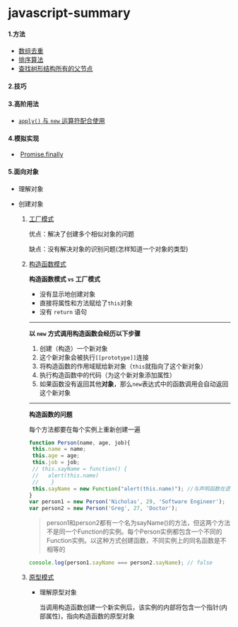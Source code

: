 # javascript-summary
#### 1.方法

- [数组去重](https://github.com/YihooZero/javascript-summary/blob/main/methods/01ArrayDeduplication.js)
- [排序算法](https://github.com/YihooZero/javascript-summary/blob/main/methods/02SortingAlgorithms.js)
- [查找树形结构所有的父节点](https://github.com/YihooZero/javascript-summary/blob/main/methods/03FindParentNodes.js)

#### 2.技巧

#### 3.高阶用法

- [`apply()` 与 `new` 运算符配合使用](https://github.com/YihooZero/javascript-summary/blob/main/hightLevelUsage/01applyWithNew.js)

#### 4.模拟实现

- ​	[Promise.finally](https://github.com/YihooZero/javascript-summary/blob/main/polyfill/PromiseFinally.js)

#### 5.面向对象

- 理解对象

- 创建对象

  1. [工厂模式](https://github.com/YihooZero/javascript-summary/blob/main/objectOriented/02objectCreation/01factoryPattern.js)

     优点：解决了创建多个相似对象的问题

     缺点：没有解决对象的识别问题(怎样知道一个对象的类型)
     
  2. [构造函数模式](https://github.com/YihooZero/javascript-summary/blob/main/objectOriented/02objectCreation/02constructorPattern.js)
  
     **构造函数模式 `vs` 工厂模式**
  
     - 没有显示地创建对象
     - 直接将属性和方法赋给了`this`对象
     - 没有 `return` 语句
  
     ------
  
     **以 `new` 方式调用构造函数会经历以下步骤**
  
     1. 创建（构造）一个新对象
     2. 这个新对象会被执行`[[prototype]]`连接
     3. 将构造函数的作用域赋给新对象（`this`就指向了这个新对象）
     4. 执行构造函数中的代码（为这个新对象添加属性）
     5. 如果函数没有返回其他**对象**，那么`new`表达式中的函数调用会自动返回这个新对象
  
     ------
  
     **构造函数的问题**
  
     每个方法都要在每个实例上重新创建一遍
  
     ```javascript
     function Person(name, age, job){
      this.name = name;
      this.age = age;
      this.job = job;
      // this.sayName = function() {
      //   alert(this.name)
      //	}
      this.sayName = new Function("alert(this.name)"); //与声明函数在逻辑上是等价的 
     }
     var person1 = new Person('Nicholas', 29, 'Software Engineer');
     var person2 = new Person('Greg', 27, 'Doctor');
     ```
  
     > person1和person2都有一个名为sayName()的方法，但这两个方法不是同一个Function的实例。每个Person实例都包含一个不同的Function实例。以这种方式创建函数，不同实例上的同名函数是不相等的
  
     ```javascript
     console.log(person1.sayName === person2.sayName); // false
     ```
  
  3. [原型模式](https://github.com/YihooZero/javascript-summary/blob/main/objectOriented/02objectCreation/03prototypePattern.js)
  
     - 理解原型对象
  
       当调用构造函数创建一个新实例后，该实例的内部将包含一个指针(内部属性)，指向构造函数的原型对象

